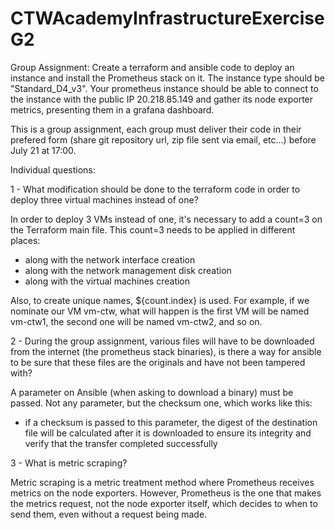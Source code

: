 # CTWAcademyInfrastructureExerciseG2

Group Assignment:
Create a terraform and ansible code to deploy an instance and install the Prometheus stack on it. The instance type should be "Standard_D4_v3". Your prometheus instance should be able to connect to the instance with the public IP 20.218.85.149 and gather its node exporter metrics, presenting them in a grafana dashboard.

This is a group assignment, each group must deliver their code in their prefered form (share git repository url, zip file sent via email, etc...) before July 21 at 17:00.

Individual questions:

1 - What modification should be done to the terraform code in order to deploy three virtual machines instead of one?

In order to deploy 3 VMs instead of one, it's necessary to add a count=3 on the Terraform main file. This count=3 needs to be applied in different places:

- along with the network interface creation
- along with the network management disk creation
- along with the virtual machines creation

Also, to create unique names, ${count.index} is used. For example, if we nominate our VM vm-ctw, what will happen is the first VM will be named vm-ctw1, the second one will be named vm-ctw2, and so on.



2 - During the group assignment, various files will have to be downloaded from the internet (the prometheus stack binaries), is there a way for ansible to be sure that these files are the originals and have not been tampered with?

A parameter on Ansible (when asking to download a binary) must be passed. Not any parameter, but the checksum one, which works like this:
- if a checksum is passed to this parameter, the digest of the destination file will be calculated after it is downloaded to ensure its integrity and verify that the transfer completed successfully



3 - What is metric scraping?

Metric scraping is a metric treatment method where Prometheus receives metrics on the node exporters.
However, Prometheus is the one that makes the metrics request, not the node exporter itself, which decides to when to send them, even without a request being made.

